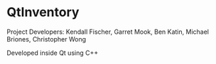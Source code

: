# QtInventory

Project Developers:
Kendall Fischer, Garret Mook, Ben Katin, Michael Briones, Christopher Wong  

Developed inside Qt using C++
